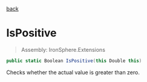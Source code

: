 ﻿

[back](/IronSphere.Extensions/DoubleExtension)

# IsPositive

> Assembly: IronSphere.Extensions

```csharp
public static Boolean IsPositive(this Double this)
```

Checks whether the actual value is greater than zero.

 